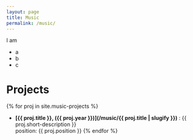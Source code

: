 ```yaml
---
layout: page
title: Music
permalink: /music/
---
```


I am

- a 
- b
- c

# Projects

{% for proj in site.music-projects %}
- **[{{ proj.title }}, ({{ proj.year }})](/music/{{ proj.title | slugify }})**
: {{ proj.short-description }}  
position: {{ proj.position }}
{% endfor %}

